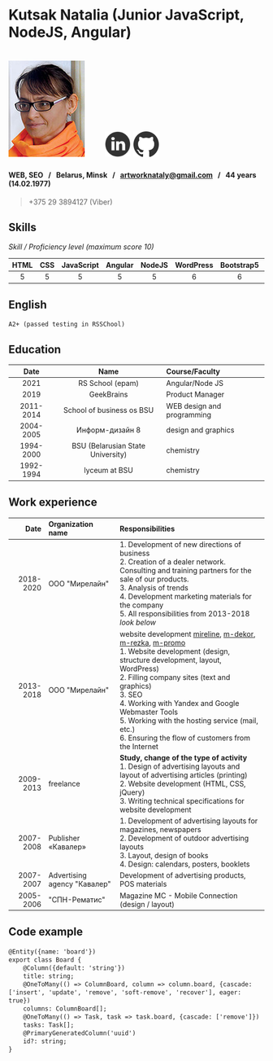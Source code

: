 # Kutsak Natalia (Junior JavaScript, NodeJS, Angular) &nbsp;&nbsp;&nbsp;&nbsp; 

# ![photo](pic/nataly.jpg)  &nbsp;&nbsp;&nbsp;&nbsp;  [<img src="pic/linkedin.svg" alt="linkedin" style="width:50px; height: 50px;">](https://www.linkedin.com/in/kutsak/) [<img src="pic/github.svg" alt="GitHub" style="width:50px; height: 50px;">](https://github.com/Kutsak-Nataly)

#### WEB, SEO &nbsp;&nbsp;/&nbsp;&nbsp; Belarus, Minsk &nbsp;&nbsp;/&nbsp;&nbsp; artworknataly@gmail.com &nbsp;&nbsp;/&nbsp;&nbsp; 44 years (14.02.1977)
> +375 29 3894127 (Viber)

## Skills

*Skill / Proficiency level (maximum score 10)*

| HTML | CSS | JavaScript | Angular | NodeJS | WordPress | Bootstrap5 | SEO | Photoshop | llustarior |
|:--:|:--:|:--:|:--:|:--:|:--:|:--:|:--:|:--:|:--:|
|5|5|5|5|5|6|6|7|10|10


## English

```
A2+ (passed testing in RSSChool)
```

## Education
| Date | Name | Course/Faculty |
|:--:|:--:|:--|
| 2021 | RS School (epam)  | Angular/Node JS |
| 2019 | GeekBrains  | Product Manager |
| 2011-2014 | School of business os BSU  | WEB design and programming |
| 2004-2005 | Информ-дизайн 8  | design and graphics |
| 1994-2000 | BSU (Belarusian State University)  | chemistry |
| 1992-1994 | lyceum at BSU | chemistry |

## Work experience

| Date | Organization name | Responsibilities |
|---:|:---|:---|
|2018-2020|OOO "Мирелайн"|1. Development of new directions of business<br>2. Creation of a dealer network. Consulting and training partners for the sale of our products.<br>3. Analysis of trends<br>4. Development marketing materials for the company<br>5. All responsibilities from 2013-2018 *look below* |
|2013-2018|OOO "Мирелайн"|website development [mireline](https://mireline.by/), [m-dekor](https://m-dekor.by/), [m-rezka](https://m-rezka.by/), [m-promo](https://m-promo.by/)<br>1. Website development (design, structure development, layout, WordPress)<br>2. Filling company sites (text and graphics)<br>3. SEO<br>4. Working with Yandex and Google Webmaster Tools<br>5. Working with the hosting service (mail, etc.)<br>6. Ensuring the flow of customers from the Internet|
|2009-2013|freelance|**Study, change of the type of activity**<br>1. Design of advertising layouts and layout of advertising articles (printing)<br>2. Website development (HTML, CSS, jQuery)<br>3. Writing technical specifications for website development |
|2007-2008|Publisher «Кавалер»|1. Development of advertising layouts for magazines, newspapers<br>2. Development of outdoor advertising layouts<br>3. Layout, design of books<br>4. Design: calendars, posters, booklets |
|2007-2007|Advertising agency "Кавалер"|Development of advertising products, POS materials|
|2005-2006|"СПН-Рематис"| Magazine MC - Mobile Connection (design / layout)

## Code example
```Angular
@Entity({name: 'board'})
export class Board {
    @Column({default: 'string'})
    title: string;
    @OneToMany(() => ColumnBoard, column => column.board, {cascade: ['insert', 'update', 'remove', 'soft-remove', 'recover'], eager: true})
    columns: ColumnBoard[];
    @OneToMany(() => Task, task => task.board, {cascade: ['remove']})
    tasks: Task[];
    @PrimaryGeneratedColumn('uuid')
    id?: string;
}
```


